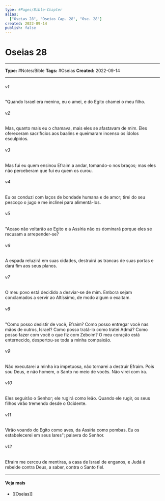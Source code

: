 ```yaml
---
type: #Pages/Bible-Chapter
alias:
  ["Oseias 28", "Oseias Cap. 28", "Ose. 28"]
created: 2022-09-14
publish: false
---
```


# Oseias 28

---

**Type:** #Notes/Bible
**Tags:** #Oseias
**Created:** 2022-09-14

---

###### v1
"Quando Israel era menino, eu o amei, e do Egito chamei o meu filho.
###### v2
Mas, quanto mais eu o chamava, mais eles se afastavam de mim. Eles ofereceram sacrifícios aos baalins e queimaram incenso os ídolos esculpidos.
###### v3
Mas fui eu quem ensinou Efraim a andar, tomando-o nos braços; mas eles não perceberam que fui eu quem os curou.
###### v4
Eu os conduzi com laços de bondade humana e de amor; tirei do seu pescoço o jugo e me inclinei para alimentá-los.
###### v5
"Acaso não voltarão ao Egito e a Assíria não os dominará porque eles se recusam a arrepender-se?
###### v6
A espada reluzirá em suas cidades, destruirá as trancas de suas portas e dará fim aos seus planos.
###### v7
O meu povo está decidido a desviar-se de mim. Embora sejam conclamados a servir ao Altíssimo, de modo algum o exaltam.
###### v8
"Como posso desistir de você, Efraim? Como posso entregar você nas mãos de outros, Israel? Como posso tratá-lo como tratei Admá? Como posso fazer com você o que fiz com Zeboim? O meu coração está enternecido, despertou-se toda a minha compaixão.
###### v9
Não executarei a minha ira impetuosa, não tornarei a destruir Efraim. Pois sou Deus, e não homem, o Santo no meio de vocês. Não virei com ira.
###### v10
Eles seguirão o Senhor; ele rugirá como leão. Quando ele rugir, os seus filhos virão tremendo desde o Ocidente.
###### v11
Virão voando do Egito como aves, da Assíria como pombas. Eu os estabelecerei em seus lares"; palavra do Senhor.
###### v12
Efraim me cercou de mentiras, a casa de Israel de enganos, e Judá é rebelde contra Deus, a saber, contra o Santo fiel.


---

#### Veja mais

- [[Oseias]]
